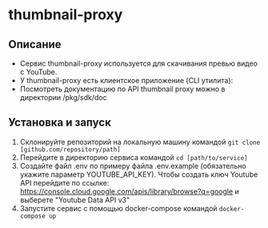 # thumbnail-proxy
## Описание
- Сервис thumbnail-proxy используется для скачивания превью видео с YouTube.
- У thumbnail-proxy есть клиентское приложение (CLI утилита):
- Посмотреть документацию по API thumbnail proxy можно в директории /pkg/sdk/doc

## Установка и запуск
1. Склонируйте репозиторий на локальную машину командой `git clone [github.com/repository/path]`
2. Перейдите в директорию сервиса командой `cd [path/to/service]`
3. Создайте файл .env по примеру файла .env.example (обязательно укажите параметр YOUTUBE_API_KEY).
Чтобы создать ключ Youtube API перейдите по ссылке: https://console.cloud.google.com/apis/library/browse?q=google и выберете "Youtube Data API v3"
4. Запустите сервис с помощью docker-compose командой `docker-compose up`